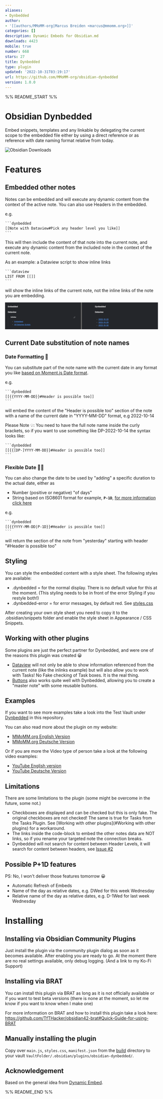 ```yaml
---
aliases:
- Dynbedded
author:
- '[[authors/MMoMM-org|Marcus Breiden <marcus@mmomm.org>]]'
categories: []
description: Dynamic Embeds for Obsidian.md
downloads: 4423
mobile: true
number: 668
stars: 27
title: Dynbedded
type: plugin
updated: '2022-10-31T03:19:17'
url: https://github.com/MMoMM-org/obsidian-dynbedded
version: 1.0.0
---
```


%% README_START %%

# Obsidian Dynbedded
Embed snippets, templates and any linkable by delegating the current scope to the embedded file either by using a direct reference or as reference with date naming format relative from today.

![Obsidian Downloads](https://img.shields.io/badge/dynamic/json?logo=obsidian&color=%23483699&label=downloads&query=%24%5B%22obsidian-dynbedded%22%5D.downloads&url=https%3A%2F%2Fraw.githubusercontent.com%2Fobsidianmd%2Fobsidian-releases%2Fmaster%2Fcommunity-plugin-stats.json)

# Features

## Embedded other notes

Notes can be embedded and will execute any dynamic content from the context of the active note.
You can also use Headers in the embedded.

e.g.
~~~
```dynbedded
[[Note with Dataview#Pick any header level you like]]
```
~~~

This will then include the content of that note into the current note, and execute any dynamic content from the included note in the context of the current note.

As an example: a Dataview script to show inline links
~~~
```dataview
LIST FROM [[]]
```
~~~
will show the inline links of the current note, not the inline links of the note you are embedding.

![Dataview Inliks](https://raw.githubusercontent.com/MMoMM-org/obsidian-dynbedded/HEAD/images/40-01%20Dataview%20Inlinks.png)

## Current Date substitution of note names

### Date Formatting 📅

You can substitute part of the note name with the current date in any format you like [based on Moment.js Date format](https://momentjs.com/docs/#/displaying/format/).

e.g.
~~~
```dynbedded
[[{{YYYY-MM-DD}}#Header is possible too]]
```
~~~

will embed the content of the "Header is possible too" section of the note with a name of the current date in "YYYY-MM-DD" format, e.g 2022-10-14

Please Note 💡: You need to have the full note name inside the curly brackets, so if you want to use something like DP-2022-10-14 the  syntax looks like:

~~~
```dynbedded
[[{{[DP-]YYYY-MM-DD}}#Header is possible too]]
```
~~~

### Flexible Date 🚀📆

You can also change the date to be used by "adding" a specific duration to the actual date, either as
- Number (positive or negative) "of days"
- String based on ISO8601 format for example, **```P-1D```**, [for more information click here](https://en.wikipedia.org/wiki/ISO_8601#Durations)

e.g.
~~~
```dynbedded
[[{{YYYY-MM-DD|P-1D}}#Header is possible too]]
```
~~~
will return the section of the note from "yesterday" starting with header "#Header is possible too"

## Styling

You can style the embedded content with a style sheet. The following styles are available:

- .dynbedded = for the normal display. There is no default value for this at the moment. (This styling needs to be in front of the error Styling if you restyle both!)
- .dynbedded-error = for error messages, by default red. See [styles.css](styles.css)

After creating your own style sheet you need to copy it to the .obsidian/snippets folder and enable the style sheet in Appearance / CSS Snippets.

## Working with other plugins
Some plugins are just the perfect partner for Dynbedded, and were one of the reasons this plugin was created 😀
- [Dataview](https://github.com/blacksmithgu/obsidian-dataview) will not only be able to show information referenced from the current note (like the inlinks example) but will also allow you to work with Tasks! No Fake checking of Task boxes. It is the real thing.
- [Buttons](https://github.com/shabegom/buttons) also works quite well with Dynbedded, allowing you to create a "master note" with some reusable buttons.

## Examples

If you want to see more examples take a look into the Test Vault under [Dynbedded](Dynbedded) in this repository.

You can also read more about the plugin on my website:

- [MMoMM.org English Version](https://www.mmomm.org/en/post/obsidian-dynbedded)
- [MMoMM.org Deutsche Version](https://www.mmomm.org/post/obsidian-dynbedded)

Or if you are more the Video type of person take a look at the following video examples:

- [YouTube English version](https://youtu.be/pytz0KENhp8)
- [YouTube Deutsche Version](https://youtu.be/_0MooUB_sWQ)

## Limitations

There are some limitations to the plugin (some might be overcome in the future, some not.)
- Checkboxes are displayed and can be checked but this is only fake. The original checkboxes are not checked! The same is true for Tasks from the Tasks Plugin. See [Working with other plugins](#Working with other plugins) for a workaround.
- The links inside the code-block to embed the other notes data are NOT links, so if you rename your targeted note the connection breaks.
- Dynbedded will not search for content between Header Levels, it will search for content between headers, see [Issue #2](https://github.com/MMoMM-org/obsidian-dynbedded/issues/2)

## Possible P+1D features
PS: No, I won't deliver those features tomorrow 😀

- Automatic Refresh of Embeds
- Name of the day as relative dates, e.g. DWed for this week Wednesday
- Relative name of the day as relative dates, e.g. D-1Wed for last week Wednesday

# Installing

## Installing via Obsidian Community Plugins

Just install the plugin via the community plugin dialog as soon as it becomes available. After enabling you are ready to go.
At the moment there are no real settings available, only debug logging. (And a link to my Ko-Fi Support)

## Installing via BRAT

You can install this plugin via BRAT as long as it is not officially available or if you want to test beta versions (there is none at the moment, so let me know if you want to know when I make one)

For more information on BRAT and how to install this plugin take a look here:
https://github.com/TfTHacker/obsidian42-brat#Quick-Guide-for-using-BRAT


## Manually installing the plugin

Copy over `main.js`, `styles.css`, `manifest.json` from the [build](build) directory to your vault `VaultFolder/.obsidian/plugins/obsidian-dynbedded/`.

## Acknowledgement

Based on the general idea from [Dynamic Embed](https://github.com/dabravin/obsidian-dynamic-embed).

%% README_END %%